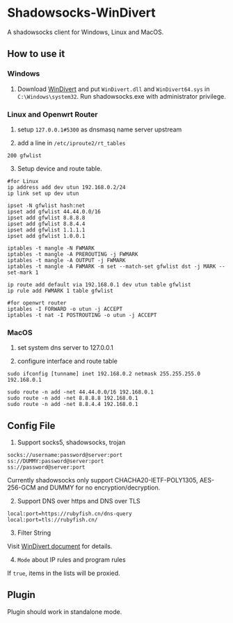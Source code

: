 # Shadowsocks-WinDivert

A shadowsocks client for Windows, Linux and MacOS.

## How to use it

### Windows

1. Download [WinDivert](https://github.com/basil00/Divert/releases) and put `WinDivert.dll` and `WinDivert64.sys` in `C:\Windows\system32`. Run shadowsocks.exe with administrator privilege.

### Linux and Openwrt Router

1. setup `127.0.0.1#5300` as dnsmasq name server upstream

2. add a line in `/etc/iproute2/rt_tables`
```
200 gfwlist
```

3. Setup device and route table.
```
#for Linux
ip address add dev utun 192.168.0.2/24
ip link set up dev utun

ipset -N gfwlist hash:net
ipset add gfwlist 44.44.0.0/16
ipset add gfwlist 8.8.8.8
ipset add gfwlist 8.8.4.4
ipset add gfwlist 1.1.1.1
ipset add gfwlist 1.0.0.1

iptables -t mangle -N FWMARK
iptables -t mangle -A PREROUTING -j FWMARK
iptables -t mangle -A OUTPUT -j FWMARK
iptables -t mangle -A FWMARK -m set --match-set gfwlist dst -j MARK --set-mark 1

ip route add default via 192.168.0.1 dev utun table gfwlist
ip rule add FWMARK 1 table gfwlist

#for openwrt router
iptables -I FORWARD -o utun -j ACCEPT
iptables -t nat -I POSTROUTING -o utun -j ACCEPT
```
### MacOS
1. set system dns server to 127.0.0.1

2. configure interface and route table

```
sudo ifconfig [tunname] inet 192.168.0.2 netmask 255.255.255.0 192.168.0.1

sudo route -n add -net 44.44.0.0/16 192.168.0.1
sudo route -n add -net 8.8.8.8 192.168.0.1
sudo route -n add -net 8.8.4.4 192.168.0.1
```
## Config File

1. Support socks5, shadowsocks, trojan

```
socks://username:password@server:port
ss://DUMMY:password@server:port
ss://password@server:port
```

Currently shadowsocks only support CHACHA20-IETF-POLY1305, AES-256-GCM and DUMMY for no encryption/decryption.

2. Support DNS over https and DNS over TLS

```
local:port=https://rubyfish.cn/dns-query
local:port=tls://rubyfish.cn/
```

3. Filter String

Visit [WinDivert document](https://www.reqrypt.org/windivert-doc.html#filter_language) for details.

4. `Mode` about IP rules and program rules

If `true`, items in the lists will be proxied.

## Plugin

Plugin should work in standalone mode.
